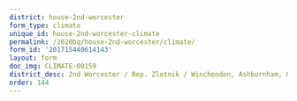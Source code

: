```yaml
---
district: house-2nd-worcester
form_type: climate
unique_id: house-2nd-worcester-climate
permalink: /2020bq/house-2nd-worcester/climate/
form_id: '201715440614143'
layout: form
doc_img: CLIMATE-00159
district_desc: 2nd Worcester / Rep. Zlotnik / Winchendon, Ashburnham, Gardner
order: 144
---
```

